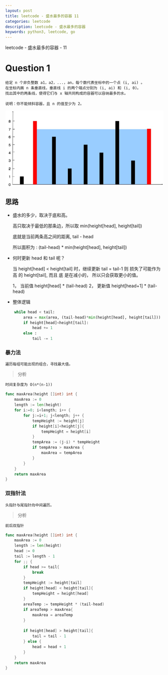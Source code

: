 ```yaml
---
layout: post
title: leetcode - 盛水最多的容器 11
categories: leetcode
description: leetcode - 盛水最多的容器
keywords: python3, leetcode, go
---
```


leetcode - 盛水最多的容器 - 11

# Question 1

    给定 n 个非负整数 a1，a2，...，an，每个数代表坐标中的一个点 (i, ai) 。
    在坐标内画 n 条垂直线，垂直线 i 的两个端点分别为 (i, ai) 和 (i, 0)。
    找出其中的两条线，使得它们与 x 轴共同构成的容器可以容纳最多的水。

    说明：你不能倾斜容器，且 n 的值至少为 2。

![](/images/blog/leetcode/3.jpg)

## 思路

    
- 盛水的多少，取决于底和高。

    高只取决于最低的那条边，所以取 min(height[head], height[tail])

    底就是当前两条高之间的距离, tail - head

    所以面积为 : (tail-head) * min(height[head], height[tail])

- 何时更新 head 和 tail 呢？

    当 height[head] < height[tail] 时，继续更新 tail = tail-1 则 损失了可能作为 高 的 height[tail], 而且 底 是在减小的， 所以只会获取更小的值。

    1， 当前值 height[head] * (tail-head)
    2， 更新值 height[head+1] * (tail-head)
    

- 整体逻辑

```python
    while head < tail:
        area = max(area, (tail-head)*min(height[head], height[tail]))
        if height[head]<height[tail]:
            head += 1
        else :
            tail -= 1
```

### 暴力法

    遍历每组可能出现的组合，寻找最大值。
    
> 分析

    时间复杂度为 O(n*(n-1))

```go
func maxArea(height []int) int {
    maxArea := 0
    length := len(height)
    for i:=0; i<length; i++ {
        for j:=i+1; j<length; j++ {
            tempHeight := height[j]
            if height[i]<height[j]{
                tempHeight = height[i]
            }
            tempArea := (j-i) * tempHeight
            if tempArea > maxArea {
                maxArea = tempArea
            }
        }
    }
    return maxArea
}
```

### 双指针法

    头指针与尾指针向中间遍历。

> 分析

    前后双指针

```go
func maxArea(height []int) int {
    maxArea := 0
    length := len(height)
    head := 0
    tail := length - 1
    for ;; {
        if head >= tail{
            break
        }
        tempHeight := height[tail]
        if height[head] < height[tail]{
            tempHeight = height[head]
        } 
        areaTemp := tempHeight * (tail-head)
        if areaTemp > maxArea{
            maxArea = areaTemp
        }
        
        if height[head] > height[tail]{
            tail = tail - 1
        } else {
            head = head + 1
        }
    }
    return maxArea
}
```
